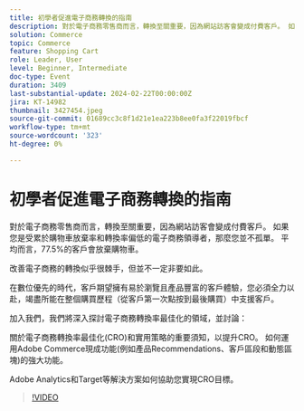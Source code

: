 ```yaml
---
title: 初學者促進電子商務轉換的指南
description: 對於電子商務零售商而言，轉換至關重要，因為網站訪客會變成付費客戶。 如果您是受累於購物車放棄率和轉換率偏低的電子商務領導者，那麼您並不孤單。 平均而言，客戶有77.5%的時間會放棄購物車。改善電子商務的轉換似乎很棘手，但並不一定非要如此。在數位優先的時代，客戶期待輕鬆導覽且產品豐富的客戶體驗，請務必全力以赴支援客戶完成整個購買歷程，從他們的首次點按到最後購買。加入我們，我們將深入瞭解電子商務轉換率最佳化並討論：關於電子商務轉換率最佳化(CRO)的須知和提升此最佳化的實用策略。如何運用Adobe Commerce的超越優勢開箱即用的功能，如產品Recommendations、客戶區段和動態塊。Adobe Analytics和Target等解決方案如何幫助您實現CRO目標。
solution: Commerce
topic: Commerce
feature: Shopping Cart
role: Leader, User
level: Beginner, Intermediate
doc-type: Event
duration: 3409
last-substantial-update: 2024-02-22T00:00:00Z
jira: KT-14982
thumbnail: 3427454.jpeg
source-git-commit: 01689cc3c8f1d21e1ea223b8ee0fa3f22019fbcf
workflow-type: tm+mt
source-wordcount: '323'
ht-degree: 0%

---
```



# 初學者促進電子商務轉換的指南

對於電子商務零售商而言，轉換至關重要，因為網站訪客會變成付費客戶。 如果您是受累於購物車放棄率和轉換率偏低的電子商務領導者，那麼您並不孤單。 平均而言，77.5%的客戶會放棄購物車。

改善電子商務的轉換似乎很棘手，但並不一定非要如此。

在數位優先的時代，客戶期望擁有易於瀏覽且產品豐富的客戶體驗，您必須全力以赴，竭盡所能在整個購買歷程（從客戶第一次點按到最後購買）中支援客戶。

加入我們，我們將深入探討電子商務轉換率最佳化的領域，並討論：

關於電子商務轉換率最佳化(CRO)和實用策略的重要須知，以提升CRO。
如何運用Adobe Commerce現成功能(例如產品Recommendations、客戶區段和動態區塊)的強大功能。

Adobe Analytics和Target等解決方案如何協助您實現CRO目標。

>[!VIDEO](https://video.tv.adobe.com/v/3427454/?learn=on)
